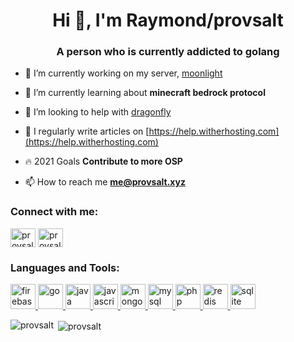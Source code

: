<h1 align="center">Hi 👋, I'm Raymond/provsalt</h1>
<h3 align="center">A person who is currently addicted to golang</h3>

- 💼 I’m currently working on my server, [moonlight](https://github.com/moonlightpe)

- 🌱 I’m currently learning about **minecraft bedrock protocol**

- 🤝 I’m looking to help with [dragonfly](https://github.com/df-mc/dragonfly)

- 📝 I regularly write articles on [https://help.witherhosting.com](https://help.witherhosting.com)

- 🔥 2021 Goals **Contribute to more OSP**

- 📫 How to reach me **me@provsalt.xyz**

<h3 align="left">Connect with me:</h3>
<p align="left">
<a href="https://twitter.com/provsalt" target="blank"><img align="center" src="https://cdn.jsdelivr.net/npm/simple-icons@3.0.1/icons/twitter.svg" alt="provsalt" height="30" width="40" /></a>
<a href="https://www.youtube.com/c/provsalt" target="blank"><img align="center" src="https://cdn.jsdelivr.net/npm/simple-icons@3.0.1/icons/youtube.svg" alt="provsalt" height="30" width="40" /></a>
</p>

<h3 align="left">Languages and Tools:</h3>
<p align="left"> <a href="https://firebase.google.com/" target="_blank"> <img src="https://www.vectorlogo.zone/logos/firebase/firebase-icon.svg" alt="firebase" width="40" height="40"/> </a> <a href="https://golang.org" target="_blank"> <img src="https://devicons.github.io/devicon/devicon.git/icons/go/go-original.svg" alt="go" width="40" height="40"/> </a> <a href="https://www.java.com" target="_blank"> <img src="https://devicons.github.io/devicon/devicon.git/icons/java/java-original-wordmark.svg" alt="java" width="40" height="40"/> </a> <a href="https://developer.mozilla.org/en-US/docs/Web/JavaScript" target="_blank"> <img src="https://devicons.github.io/devicon/devicon.git/icons/javascript/javascript-original.svg" alt="javascript" width="40" height="40"/> </a> <a href="https://www.mongodb.com/" target="_blank"> <img src="https://devicons.github.io/devicon/devicon.git/icons/mongodb/mongodb-original-wordmark.svg" alt="mongodb" width="40" height="40"/> </a> <a href="https://www.mysql.com/" target="_blank"> <img src="https://devicons.github.io/devicon/devicon.git/icons/mysql/mysql-original-wordmark.svg" alt="mysql" width="40" height="40"/> </a> <a href="https://www.php.net" target="_blank"> <img src="https://devicons.github.io/devicon/devicon.git/icons/php/php-original.svg" alt="php" width="40" height="40"/> </a> <a href="https://redis.io" target="_blank"> <img src="https://devicons.github.io/devicon/devicon.git/icons/redis/redis-original-wordmark.svg" alt="redis" width="40" height="40"/> </a> <a href="https://www.sqlite.org/" target="_blank"> <img src="https://www.vectorlogo.zone/logos/sqlite/sqlite-icon.svg" alt="sqlite" width="40" height="40"/> </a> </p>

<p><img align="left" src="https://github-readme-stats.vercel.app/api/top-langs?username=provsalt&show_icons=true&locale=en&theme=chartreuse-dark" alt="provsalt" /></p>

<p>&nbsp;<img align="center" src="https://github-readme-stats.vercel.app/api?username=provsalt&show_icons=true&locale=en&count_private=true&theme=chartreuse-dark" alt="provsalt" /></p>

